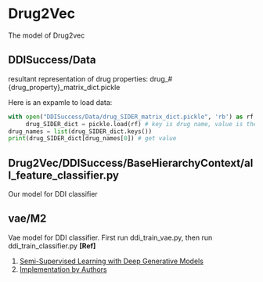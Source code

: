 # Drug2Vec
The model of Drug2vec


## DDISuccess/Data
resultant representation of drug properties: drug_#{drug_property}_matrix_dict.pickle

Here is an expamle to load data:
```python    
with open("DDISuccess/Data/drug_SIDER_matrix_dict.pickle", 'rb') as rf:
     drug_SIDER_dict = pickle.load(rf) # key is drug name, value is the representation of side effect
drug_names = list(drug_SIDER_dict.keys())
print(drug_SIDER_dict[drug_names[0]) # get value
```

## Drug2Vec/DDISuccess/BaseHierarchyContext/all_feature_classifier.py
Our model for DDI classifier

## vae/M2
Vae model for DDI classifier.
First run ddi_train_vae.py, then run ddi_train_classifier.py
**[Ref]**
1. [Semi-Supervised Learning with Deep Generative Models](http://arxiv.org/abs/1406.5298)
2. [Implementation by Authors](https://github.com/dpkingma/nips14-ssl)
